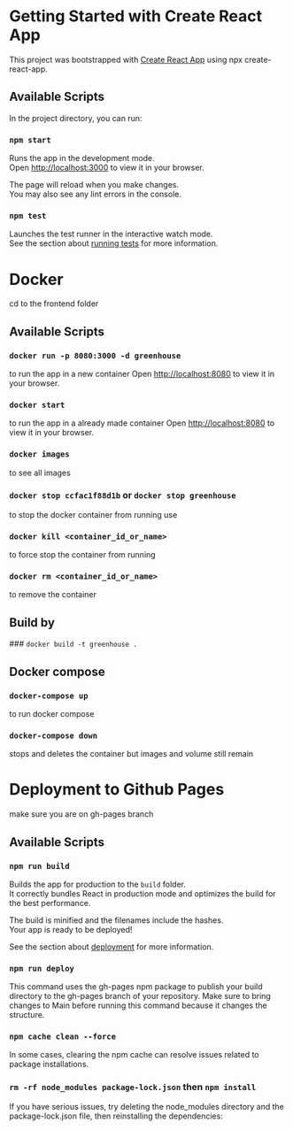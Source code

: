 # Getting Started with Create React App

This project was bootstrapped with [Create React App](https://github.com/facebook/create-react-app) using npx create-react-app.

## Available Scripts

In the project directory, you can run:

### `npm start`

Runs the app in the development mode.\
Open [http://localhost:3000](http://localhost:3000) to view it in your browser.

The page will reload when you make changes.\
You may also see any lint errors in the console.

### `npm test`

Launches the test runner in the interactive watch mode.\
See the section about [running tests](https://facebook.github.io/create-react-app/docs/running-tests) for more information.

# Docker
cd to the frontend folder

## Available Scripts

### `docker run -p 8080:3000 -d greenhouse`
to run the app in a new container
Open [http://localhost:8080](http://localhost:8080) to view it in your browser.

### `docker start`
to run the app in a already made container
Open [http://localhost:8080](http://localhost:8080) to view it in your browser.

### `docker images`

to see all images

### `docker stop ccfac1f88d1b` or `docker stop greenhouse`
to stop the docker container from running use

### `docker kill <container_id_or_name>`
to force stop the container from running

### `docker rm <container_id_or_name>`
to remove the container

## Build by 

### `docker build -t greenhouse .`

## Docker compose

### `docker-compose up`

to run docker compose

### `docker-compose down`

stops and deletes the container but images and volume still remain

# Deployment to Github Pages

make sure you are on gh-pages branch

## Available Scripts

### `npm run build`

Builds the app for production to the `build` folder.\
It correctly bundles React in production mode and optimizes the build for the best performance.

The build is minified and the filenames include the hashes.\
Your app is ready to be deployed!

See the section about [deployment](https://facebook.github.io/create-react-app/docs/deployment) for more information.

### `npm run deploy` 

This command uses the gh-pages npm package to publish your build directory to the gh-pages branch of your repository. 
Make sure to bring changes to Main before running this command because it changes the structure. 

### `npm cache clean --force` 

In some cases, clearing the npm cache can resolve issues related to package installations.

### `rm -rf node_modules package-lock.json` then `npm install`

If you have serious issues, try deleting the node_modules directory and the package-lock.json file, then reinstalling the dependencies: